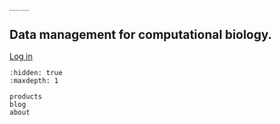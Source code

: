 <style>
h1 {
  font-size: 0.1rem;
  color: var(--pst-color-background)
}
h1:hover {
  cursor: unset;
}
a.headerlink {
  color: var(--pst-color-background);
}
a.headerlink:hover {
  cursor: unset;
}
</style>

# Data management for computational biology

<div class="px-4 py-5 my-5 text-center">
    <h2 class="display-5 fw-bold">Data management for computational biology.</h2>
    <div class="col-lg-7 mx-auto">
      <p class="lead"></p>
    </div>
    <a class="login-button lead my-2" href="/login">Log in</a>
</div>

<div class="py-5 my-5"><div>

```{toctree}
:hidden: true
:maxdepth: 1

products
blog
about
```
